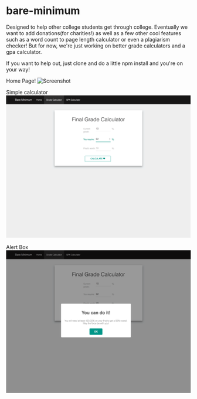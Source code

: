 # bare-minimum
Designed to help other college students get through college. Eventually we want to add donations(for charities!) as well as a few other cool features such as a word count to page length calculator or even a plagiarism checker! But for now, we're just working on better grade calculators and a gpa calculator.

If you want to help out, just clone and do a little npm install and you're on your way!

Home Page!
![Screenshot](https://github.com/Chrischuck/bare-minimum/blob/master/src/assets/screenshots/home.png "Home Page")

Simple calculator
![Screenshot](https://github.com/Chrischuck/bare-minimum/blob/master/src/assets/screenshots/simple-calc.png)

Alert Box
![Screenshot](https://github.com/Chrischuck/bare-minimum/blob/master/src/assets/screenshots/simple-calc-answer.png)
